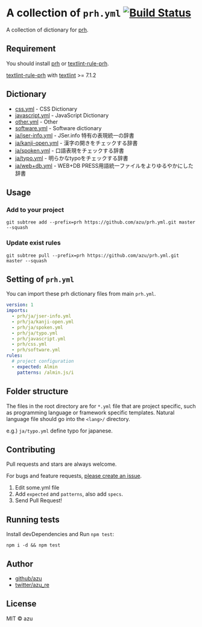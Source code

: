 # A collection of `prh.yml` [![Build Status](https://travis-ci.org/azu/prh.yml.svg?branch=master)](https://travis-ci.org/azu/prh.yml)

A collection of dictionary for [prh](https://github.com/vvakame/prh "prh").

## Requirement

You should install [prh](https://github.com/vvakame/prh "prh") or [textlint-rule-prh](https://github.com/azu/textlint-rule-prh/releases/tag/2.4.0 "textlint-rule-prh").

[textlint-rule-prh](https://github.com/azu/textlint-rule-prh/releases/tag/2.4.0 "textlint-rule-prh") with [textlint](https://github.com/textlint/textlint "textlint") >= 7.1.2

<!-- Don't edit. "Dictionary" is generated by .meta -->
## Dictionary 

- [css.yml](css.yml) -  CSS Dictionary
- [javascript.yml](javascript.yml) -  JavaScript Dictionary
- [other.yml](other.yml) -  Other
- [software.yml](software.yml) -  Software dictionary
- [ja/jser-info.yml](ja/jser-info.yml) -  JSer.info 特有の表現統一の辞書
- [ja/kanji-open.yml](ja/kanji-open.yml) -  漢字の開きをチェックする辞書
- [ja/spoken.yml](ja/spoken.yml) -  口語表現をチェックする辞書
- [ja/typo.yml](ja/typo.yml) -  明らかなtypoをチェックする辞書
- [ja/web+db.yml](ja/web+db.yml) -  WEB+DB PRESS用語統一ファイルをよりゆるやかにした辞書

## Usage

### Add to your project

    git subtree add --prefix=prh https://github.com/azu/prh.yml.git master --squash

### Update exist rules

    git subtree pull --prefix=prh https://github.com/azu/prh.yml.git master --squash

## Setting of `prh.yml`

You can import these prh dictionary files from main `prh.yml`.

```yml
version: 1
imports:
  - prh/ja/jser-info.yml
  - prh/ja/kanji-open.yml
  - prh/ja/spoken.yml
  - prh/ja/typo.yml
  - prh/javascript.yml
  - prh/css.yml
  - prh/software.yml
rules:
  # project configuration
  - expected: Almin
    patterns: /almin.js/i
```

## Folder structure

The files in the root directory are for `*.yml` file that are project specific, such as programming language or framework specific templates. 
Natural language file should go into the `<lang>/` directory.

e.g.) `ja/typo.yml` define typo for japanese.

## Contributing

Pull requests and stars are always welcome.

For bugs and feature requests, [please create an issue](https://github.com/azu/prh/issues).

1. Edit some.yml file
2. Add `expected` and `patterns`, also add `specs`.
3. Send Pull Request! 

## Running tests

Install devDependencies and Run `npm test`:

    npm i -d && npm test

## Author

- [github/azu](https://github.com/azu)
- [twitter/azu_re](https://twitter.com/azu_re)

## License

MIT © azu
